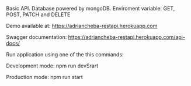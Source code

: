 Basic API.
Database powered by mongoDB.
Enviroment variable: GET, POST, PATCH and DELETE

Demo available at:
https://adriancheba-restapi.herokuapp.com

Swagger documentation:
https://adriancheba-restapi.herokuapp.com/api-docs/

Run application using one of the this commands:

Development mode:
npm run devSrart 

Production mode:
npm run start